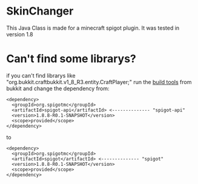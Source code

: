 # SkinChanger

This Java Class is made for a minecraft spigot plugin.
It was tested in version 1.8

# Can't find some librarys?

if you can't find librarys like "org.bukkit.craftbukkit.v1_8_R3.entity.CraftPlayer;"
run the [build tools](https://hub.spigotmc.org/jenkins/job/BuildTools/) from bukkit and change the dependency from:
```
<dependency>
  <groupId>org.spigotmc</groupId>
  <artifactId>spigot-api</artifactId> <-------------- "spigot-api"
  <version>1.8.8-R0.1-SNAPSHOT</version>
  <scope>provided</scope>
</dependency>
```
to
```
<dependency>
  <groupId>org.spigotmc</groupId>
  <artifactId>spigot</artifactId> <-------------- "spigot"
  <version>1.8.8-R0.1-SNAPSHOT</version>
  <scope>provided</scope>
</dependency>
```
